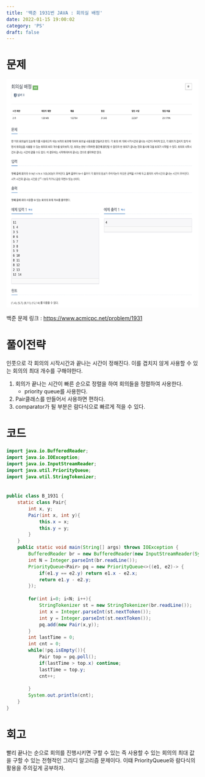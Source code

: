 ```yaml
---
title: '백준 1931번 JAVA : 회의실 배정'
date: 2022-01-15 19:00:02
category: 'PS'
draft: false
---
```


# 문제

<p align="center"><img src="1.png" height="600px" width="600px"></p>

백준 문제 링크 : https://www.acmicpc.net/problem/1931

# 풀이전략

인풋으로 각 회의의 시작시간과 끝나는 시간이 정해진다. 이를 겹치지 않게 사용할 수 있는 회의의 최대 개수를 구해야한다.

1. 회의가 끝나는 시간이 빠른 순으로 정렬을 하여 회의들을 정렬하여 사용한다.
   - priority queue를 사용한다.
2. Pair클래스를 만들어서 사용하면 편하다.
3. comparator가 될 부분은 람다식으로 빠르게 적을 수 있다.

# 코드

```java
import java.io.BufferedReader;
import java.io.IOException;
import java.io.InputStreamReader;
import java.util.PriorityQueue;
import java.util.StringTokenizer;


public class B_1931 {
    static class Pair{
        int x, y;
        Pair(int x, int y){
            this.x = x;
            this.y = y;
        }
    }
    public static void main(String[] args) throws IOException {
        BufferedReader br = new BufferedReader(new InputStreamReader(System.in));
        int N = Integer.parseInt(br.readLine());
        PriorityQueue<Pair> pq = new PriorityQueue<>((e1, e2)-> {
            if(e1.y == e2.y) return e1.x - e2.x;
            return e1.y - e2.y;
        });

        for(int i=0; i<N; i++){
            StringTokenizer st = new StringTokenizer(br.readLine());
            int x = Integer.parseInt(st.nextToken());
            int y = Integer.parseInt(st.nextToken());
            pq.add(new Pair(x,y));
        }
        int lastTime = 0;
        int cnt = 0;
        while(!pq.isEmpty()){
            Pair top = pq.poll();
            if(lastTime > top.x) continue;
            lastTime = top.y;
            cnt++;

        }
        System.out.println(cnt);
    }
}


```

# 회고

빨리 끝나는 순으로 회의를 진행시키면 구할 수 있는 즉 사용할 수 있는 회의의 최대 값을 구할 수 있는 전형적인 그리디 알고리즘 문제이다. 이떄 PriorityQueue와 람다식의 활용을 주의깊게 공부하자.

